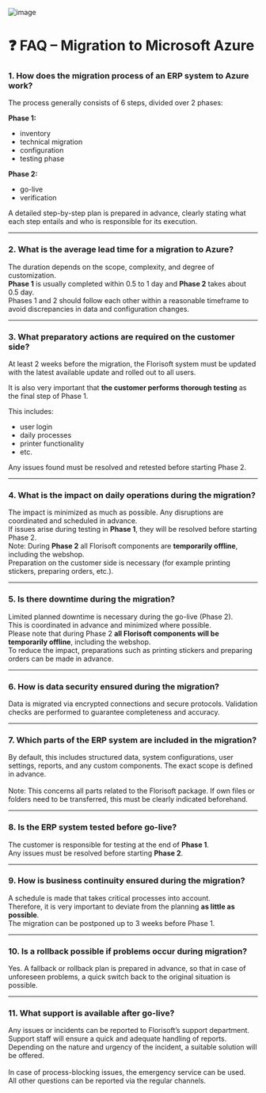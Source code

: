 ![image](https://github.com/user-attachments/assets/8e9c7f74-e147-40ec-8c9c-39bf924a08fb)


# ❓ FAQ – Migration to Microsoft Azure

### 1. How does the migration process of an ERP system to Azure work?  
The process generally consists of 6 steps, divided over 2 phases:  

**Phase 1:**  
- inventory  
- technical migration  
- configuration  
- testing phase  

**Phase 2:**  
- go-live  
- verification  

A detailed step-by-step plan is prepared in advance, clearly stating what each step entails and who is responsible for its execution.

---

### 2. What is the average lead time for a migration to Azure?  

The duration depends on the scope, complexity, and degree of customization.  
**Phase 1** is usually completed within 0.5 to 1 day and **Phase 2** takes about 0.5 day.   
Phases 1 and 2 should follow each other within a reasonable timeframe to avoid discrepancies in data and configuration changes.

---

### 3. What preparatory actions are required on the customer side?  
At least 2 weeks before the migration, the Florisoft system must be updated with the latest available update and rolled out to all users.  

It is also very important that **the customer performs thorough testing** as the final step of Phase 1.  

This includes:  
- user login  
- daily processes  
- printer functionality  
- etc.  

Any issues found must be resolved and retested before starting Phase 2.

---

### 4. What is the impact on daily operations during the migration?  
The impact is minimized as much as possible. Any disruptions are coordinated and scheduled in advance. <br>
If issues arise during testing in **Phase 1**, they will be resolved before starting Phase 2. <br>
Note: During **Phase 2** all Florisoft components are **temporarily offline**, including the webshop. <br>
Preparation on the customer side is necessary (for example printing stickers, preparing orders, etc.).

---

### 5. Is there downtime during the migration?  
Limited planned downtime is necessary during the go-live (Phase 2).   
This is coordinated in advance and minimized where possible.   
Please note that during Phase 2 **all Florisoft components will be temporarily offline**, including the webshop.  
To reduce the impact, preparations such as printing stickers and preparing orders can be made in advance.

---

### 6. How is data security ensured during the migration?  
Data is migrated via encrypted connections and secure protocols. Validation checks are performed to guarantee completeness and accuracy.

---

### 7. Which parts of the ERP system are included in the migration?  
By default, this includes structured data, system configurations, user settings, reports, and any custom components. The exact scope is defined in advance. <br>  
Note: This concerns all parts related to the Florisoft package. If own files or folders need to be transferred, this must be clearly indicated beforehand.

---

### 8. Is the ERP system tested before go-live?  
The customer is responsible for testing at the end of **Phase 1**. <br> 
Any issues must be resolved before starting **Phase 2**.

---

### 9. How is business continuity ensured during the migration?  
A schedule is made that takes critical processes into account.   
Therefore, it is very important to deviate from the planning **as little as possible**. <br>
The migration can be postponed up to 3 weeks before Phase 1.

---

### 10. Is a rollback possible if problems occur during migration?  
Yes. A fallback or rollback plan is prepared in advance, so that in case of unforeseen problems, a quick switch back to the original situation is possible.

---

### 11. What support is available after go-live?  
Any issues or incidents can be reported to Florisoft’s support department.   
Support staff will ensure a quick and adequate handling of reports.   
Depending on the nature and urgency of the incident, a suitable solution will be offered. <br>  
In case of process-blocking issues, the emergency service can be used.  
All other questions can be reported via the regular channels.
